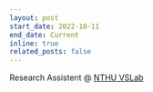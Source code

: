 ```yaml
---
layout: post
start_date: 2022-10-11
end_date: Current
inline: true
related_posts: false
---
```


Research Assistent @ [NTHU VSLab](https://aliensunmin.github.io/lab/info.html)
